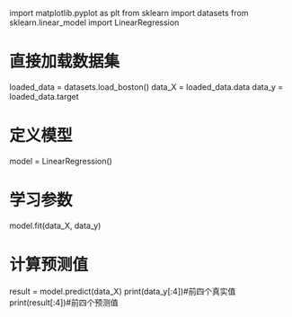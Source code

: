 import matplotlib.pyplot as plt
from sklearn import datasets
from sklearn.linear_model import LinearRegression

# 直接加载数据集
loaded_data = datasets.load_boston()
data_X = loaded_data.data
data_y = loaded_data.target

# 定义模型
model = LinearRegression()
# 学习参数
model.fit(data_X, data_y)
# 计算预测值
result = model.predict(data_X)
print(data_y[:4])#前四个真实值
print(result[:4])#前四个预测值
